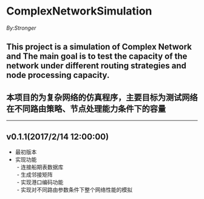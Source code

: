 # ComplexNetworkSimulation
*By:Stronger*<br>
## This project is a simulation of Complex Network and The main goal is to test the capacity of the network under different routing strategies and node processing capacity.<br>
## 本项目的为复杂网络的仿真程序，主要目标为测试网络在不同路由策略、节点处理能力条件下的容量<br>
---

## v0.1.1(2017/2/14 12:00:00)
- 最初版本<br>
- 实现功能<br>
  - 连接船期表数据库<br>
  - 生成邻接矩阵<br>
  - 实现港口编码功能<br>
  - 实现对不同路由参数条件下整个网络性能的模拟<br>



